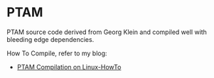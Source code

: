 PTAM
====

PTAM source code derived from Georg Klein and compiled well with bleeding edge dependencies.

How To Compile, refer to my blog:
*   [PTAM Compilation on Linux-HowTo](http://hustcalm.me/blog/2013/09/27/ptam-compilation-on-linux-howto/)
